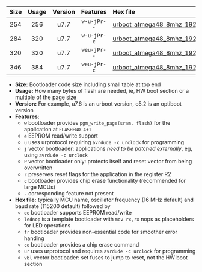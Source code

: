 |Size|Usage|Version|Features|Hex file|
|:-:|:-:|:-:|:-:|:--|
|254|256|u7.7|`w-u-jPr--`|[urboot_atmega48_8mhz_19200bps_lednop_fr_ur_vbl.hex](https://raw.githubusercontent.com/stefanrueger/urboot.hex/main/mcus/atmega48/fcpu_8mhz/19200_bps/urboot_atmega48_8mhz_19200bps_lednop_fr_ur_vbl.hex)|
|284|320|u7.7|`w-u-jPr-c`|[urboot_atmega48_8mhz_19200bps_lednop_fr_ce_ur_vbl.hex](https://raw.githubusercontent.com/stefanrueger/urboot.hex/main/mcus/atmega48/fcpu_8mhz/19200_bps/urboot_atmega48_8mhz_19200bps_lednop_fr_ce_ur_vbl.hex)|
|320|320|u7.7|`weu-jPr--`|[urboot_atmega48_8mhz_19200bps_ee_lednop_fr_ur_vbl.hex](https://raw.githubusercontent.com/stefanrueger/urboot.hex/main/mcus/atmega48/fcpu_8mhz/19200_bps/urboot_atmega48_8mhz_19200bps_ee_lednop_fr_ur_vbl.hex)|
|346|384|u7.7|`weu-jPr-c`|[urboot_atmega48_8mhz_19200bps_ee_lednop_fr_ce_ur_vbl.hex](https://raw.githubusercontent.com/stefanrueger/urboot.hex/main/mcus/atmega48/fcpu_8mhz/19200_bps/urboot_atmega48_8mhz_19200bps_ee_lednop_fr_ce_ur_vbl.hex)|

- **Size:** Bootloader code size including small table at top end
- **Usage:** How many bytes of flash are needed, ie, HW boot section or a multiple of the page size
- **Version:** For example, u7.6 is an urboot version, o5.2 is an optiboot version
- **Features:**
  + `w` bootloader provides `pgm_write_page(sram, flash)` for the application at `FLASHEND-4+1`
  + `e` EEPROM read/write support
  + `u` uses urprotocol requiring `avrdude -c urclock` for programming
  + `j` vector bootloader: applications *need to be patched externally*, eg, using `avrdude -c urclock`
  + `P` vector bootloader only: protects itself and reset vector from being overwritten
  + `r` preserves reset flags for the application in the register R2
  + `c` bootloader provides chip erase functionality (recommended for large MCUs)
  + `-` corresponding feature not present
- **Hex file:** typically MCU name, oscillator frequency (16 MHz default) and baud rate (115200 default) followed by
  + `ee` bootloader supports EEPROM read/write
  + `lednop` is a template bootloader with `mov rx,rx` nops as placeholders for LED operations
  + `fr` bootloader provides non-essential code for smoother error handing
  + `ce` bootloader provides a chip erase command
  + `ur` uses urprotocol and requires `avrdude -c urclock` for programming
  + `vbl` vector bootloader: set fuses to jump to reset, not the HW boot section
